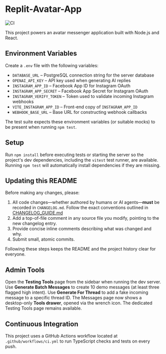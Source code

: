 # Replit-Avatar-App

![CI](https://github.com/owner/repo/actions/workflows/ci.yml/badge.svg)

This project powers an avatar messenger application built with Node.js and
React.

## Environment Variables

Create a `.env` file with the following variables:

- `DATABASE_URL` – PostgreSQL connection string for the server database
- `OPENAI_API_KEY` – API key used when generating AI replies
- `INSTAGRAM_APP_ID` – Facebook App ID for Instagram OAuth
- `INSTAGRAM_APP_SECRET` – Facebook App Secret for Instagram OAuth
- `INSTAGRAM_VERIFY_TOKEN` – Token used to validate incoming Instagram webhooks
- `VITE_INSTAGRAM_APP_ID` – Front-end copy of `INSTAGRAM_APP_ID`
- `WEBHOOK_BASE_URL` – Base URL for constructing webhook callbacks

The test suite expects these environment variables (or suitable mocks) to be
present when running `npm test`.

## Setup

Run `npm install` before executing tests or starting the server so the project's
dev dependencies, including the `vitest` test runner, are available. Running
`npm test` will automatically install dependencies if they are missing.

## Updating this README

Before making any changes, please:

1. All code changes—whether authored by humans or AI agents—**must** be recorded
   in `CHANGELOG.md`. Follow the exact conventions outlined in
   [CHANGELOG_GUIDE.md](./CHANGELOG_GUIDE.md)
2. Add a top-of-file comment in any source file you modify, pointing to the new
   changelog entry.
3. Provide concise inline comments describing what was changed and why.
4. Submit small, atomic commits.

Following these steps keeps the README and the project history clear for
everyone.

## Admin Tools

Open the **Testing Tools** page from the sidebar when running the dev server.
Use **Generate Batch Messages** to create 10 demo messages (at least three
flagged high intent). Use **Generate For Thread** to add a fake incoming message
to a specific thread ID. The Messages page now shows a desktop-only **Tools
drawer**, opened via the wrench icon. The dedicated Testing Tools page remains
available.

## Continuous Integration

This project uses a GitHub Actions workflow located at
`.github/workflows/ci.yml` to run TypeScript checks and tests on every push.
